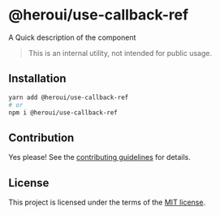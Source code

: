 # @heroui/use-callback-ref

A Quick description of the component

> This is an internal utility, not intended for public usage.

## Installation

```sh
yarn add @heroui/use-callback-ref
# or
npm i @heroui/use-callback-ref
```

## Contribution

Yes please! See the
[contributing guidelines](https://github.com/frontio-ai/heroui/blob/master/CONTRIBUTING.md)
for details.

## License

This project is licensed under the terms of the
[MIT license](https://github.com/frontio-ai/heroui/blob/master/LICENSE).
